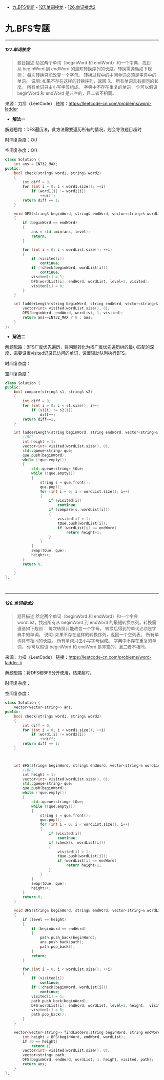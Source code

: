 - [九.BFS专题](#九bfs专题)
        - [127.单词接龙](#127单词接龙)
        - [126.单词接龙2](#126单词接龙2)


# 九.BFS专题

---------------------------
##### 127.单词接龙
>题目描述:给定两个单词（beginWord 和 endWord）和一个字典，找到从 beginWord 到 endWord 的最短转换序列的长度。转换需遵循如下规则：
每次转换只能改变一个字母。
转换过程中的中间单词必须是字典中的单词。
说明:
如果不存在这样的转换序列，返回 0。
所有单词具有相同的长度。
所有单词只由小写字母组成。
字典中不存在重复的单词。
你可以假设 beginWord 和 endWord 是非空的，且二者不相同。

来源：力扣（LeetCode）
链接：https://leetcode-cn.com/problems/word-ladder


* **解法一**


解题思路：DFS遍历法，此方法需要遍历所有的情况，则会导致题目超时

时间复杂度：O()

空间复杂度：O()


```cpp
class Solution {
    int ans = INT32_MAX;
public:
    bool check(string& word1, string& word2)
    {
        int diff = 0;
        for (int i = 0; i < word1.size(); ++i)
            if (word1[i] != word2[i])
                ++diff;
        return diff == 1;
    }

    void DFS(string& beginWord, string& endWord, vector<string>& wordList, int level, vector<int>& visited)
    {
        if (beginWord == endWord)
        {
            ans = std::min(ans, level);
            return;
        }

        for (int i = 0; i < wordList.size(); ++i)
        {
            if (visited[i])
                continue;
            if (!check(beginWord, wordList[i]))
                continue;
            visited[i] = 1;
            DFS(wordList[i], endWord, wordList, level+1, visited);
            visited[i] = 0;
        }
    }

    int ladderLength(string beginWord, string endWord, vector<string>& wordList) {
        vector<int> visited(wordList.size(), 0);
        DFS(beginWord, endWord, wordList, 1, visited);
        return ans==INT32_MAX ? 0 : ans;
    }
};

```


* **解法二**

解题思路：BFS广度优先遍历，将问题转化为找广度优先遍历树的最小匹配的深度，需要设置visited记录已访问的单词，设置辅助队列执行BFS。

时间复杂度：

空间复杂度：

```cpp
class Solution {
public:
    bool compare(string& s1, string& s2)
    {
        int diff = 0;
        for (int i = 0; i < s1.size(); i++)
            if (s1[i] != s2[i])
                diff++;
        return diff==1;
    }

    int ladderLength(string beginWord, string endWord, vector<string>& wordList) {
        //BFS
        int height = 1;
        vector<int> visited(wordList.size(), 0);
        std::queue<string> que;
        que.push(beginWord);
        while (!que.empty())
        {
            std::queue<string> tQue;
            while (!que.empty())
            {
                string s = que.front();
                que.pop();
                for (int i = 0; i < wordList.size(); i++)
                {
                    if (visited[i])
                        continue;
                    if (compare(s, wordList[i]))
                    {
                        visited[i] = 1;
                        tQue.push(wordList[i]);
                        if (wordList[i] == endWord)
                            return height+1;
                    }
                }
            }
            swap(tQue, que);
            height++;
        }
        return 0;

    }
};

```

<br>


---------------------------
##### 126.单词接龙2
>题目描述:给定两个单词（beginWord 和 endWord）和一个字典 wordList，找出所有从 beginWord 到 endWord 的最短转换序列。转换需遵循如下规则：
每次转换只能改变一个字母。
转换后得到的单词必须是字典中的单词。
说明:
如果不存在这样的转换序列，返回一个空列表。
所有单词具有相同的长度。
所有单词只由小写字母组成。
字典中不存在重复的单词。
你可以假设 beginWord 和 endWord 是非空的，且二者不相同。

来源：力扣（LeetCode）
链接：https://leetcode-cn.com/problems/word-ladder-ii

解题思路：将DFS和BFS分开使用，结果超时。

时间复杂度：

空间复杂度：

```cpp
class Solution {
    vector<vector<string>> ans;
public:
    bool check(string& word1, string& word2)
    {
        int diff = 0;
        for (int i = 0; i < word1.size(); ++i)
            if (word1[i] != word2[i])
                ++diff;
        return diff == 1;
    }



    int BFS(string& beginWord, string& endWord, vector<string>& wordList) {
        //BFS
        int height = 1;
        vector<int> visited(wordList.size(), 0);
        std::queue<string> que;
        que.push(beginWord);
        while (!que.empty())
        {
            std::queue<string> tQue;
            while (!que.empty())
            {
                string s = que.front();
                que.pop();
                for (int i = 0; i < wordList.size(); i++)
                {
                    if (visited[i])
                        continue;
                    if (check(s, wordList[i]))
                    {
                        visited[i] = 1;
                        tQue.push(wordList[i]);
                        if (wordList[i] == endWord)
                            return height+1;
                    }
                }
            }
            swap(tQue, que);
            height++;
        }
        return 0;
    }

    void DFS(string& beginWord, string& endWord, vector<string>& wordList, int level, int height,  vector<int>& visited, vector<string>& path)
    {
        if (level == height)
        {
            if (beginWord == endWord)
            {
                path.push_back(beginWord);
                ans.push_back(path);
                path.pop_back();
            }
            return;
        }

        for (int i = 0; i < wordList.size(); ++i)
        {
            if (visited[i])
                continue;
            if (!check(beginWord, wordList[i]))
                continue;
            visited[i] = 1;
            path.push_back(beginWord);
            DFS(wordList[i], endWord, wordList, level+1, height,  visited, path);
            visited[i] = 0;
            path.pop_back();
        }
    }

    vector<vector<string>> findLadders(string beginWord, string endWord, vector<string>& wordList) {
        int height = BFS(beginWord, endWord, wordList);
        if (0 == height)
            return {};
        vector<int> visited(wordList.size(), 0);
        vector<string> path;
        DFS(beginWord, endWord, wordList, 1, height, visited, path);
        return ans;
    }
};

```

<br>


